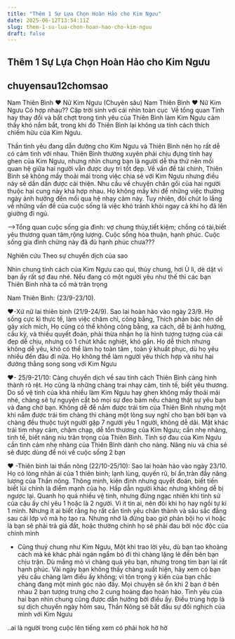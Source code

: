 ```yaml
---
title: "Thêm 1 Sự Lựa Chọn Hoàn Hảo cho Kim Ngưu"
date: 2025-06-12T13:54:11Z
slug: them-1-su-lua-chon-hoan-hao-cho-kim-nguu
draft: false
---
```


## Thêm 1 Sự Lựa Chọn Hoàn Hảo cho Kim Ngưu

## chuyensau12chomsao

Nam Thiên Bình ♥ Nữ Kim Ngưu (Chuyên sâu)
Nam Thiên Bình ♥ Nữ Kim Ngưu Có hợp nhau?? Cặp trời sinh với cái nhìn toàn cục
​ 
Về tổng quan
Tính hay thay đổi và bất chợt trong tình yêu của Thiên Bình làm Kim Ngưu cảm thấy khó nắm bắt, trong khi đó Thiên Bình lại không ưa tính cách thích chiếm hữu của Kim Ngưu.

Thần tình yêu đang dẫn đường cho Kim Ngưu và Thiên Bình nên họ rất dễ có cảm tình với nhau. Thiên Bình thường xuyên phải chịu đựng tính hay ghen của Kim Ngưu, nhưng nhìn chung bạn là người dễ tha thứ nên mối quan hệ giữa hai người vẫn được duy trì tốt đẹp.
Về vấn đề tài chính, Thiên Bình sẽ không mấy thoải mái trong việc chia sẻ với Kim Ngưu nhưng điều này sẽ dần dần được cải thiện.
Nhu cầu về chuyện chăn gối của hai người thuộc hai cung này khá hợp nhau. Họ không mấy khi để những việc thường ngày ảnh hưởng đến mối qua hệ nhạy cảm này. Tuy nhiên, đôi chút lo lắng về những vấn đề của cuộc sống là việc khó tránh khỏi ngay cả khi họ đã lên giường đi ngủ.
 
-->Tổng quan cuộc sống gia đình: vợ chung thủy,tiết kiệm; chồng có tài,biết yêu thương quan tâm,rộng lượng. Cuộc sống hòa thuận, hạnh phúc. Cuộc sống gia đình chừng này đã đủ hạnh phúc chưa???
 
Nghiên cứu Theo sự chuyển dịch của sao
 
Nhìn chung tính cách của Kim Ngưu cao quí, thủy chung, hơi Ù lì, dè dặt vì bạn ấy rất sợ đau nhé. Nếu đang có một người yêu như thế thì các bạn Thiên Bình nhà ta cố mà trân trọng
 
Nam Thiên Bình: (23/9-23/10).
 
♥-Xử nữ lai thiên bình (21/9-24/9). Sao lai hoàn hảo vào ngày 23/9. Họ sống cực kì thực tế, làm việc chăm chỉ, công bằng, Thích phản bác nên dễ gây xích mích, Họ cũng có thể không công bằng, xa cách, dễ bị ảnh hưởng, cầu kỳ, và thiếu quyết đoán, phải thừa nhận họ là hình tượng tượng của cái đẹp dễ chịu, nhưng có 1 chút khắc nghiệt, khó gần. Họ dễ thích nhưng không dễ yêu, khó có thể làm họ toàn tâm , toàn ý khuất phục, dù họ yêu nhiều đến đâu đi nữa. Họ không thể làm người yêu thích hợp và như hai đường thằng song song với Kim Ngưu
 
♥- 25/9-21/10: Càng chuyển dịch về sau tính cách Thiên Bình càng hình thành rõ rệt. Họ cũng là những chàng trai nhạy cảm, tinh tế, biết yêu thương. Do số vệ tinh của khá nhiều làm Kim Ngưu hay ghen không mấy thoải mái nhé, chàng sẽ tự nguyện cắt bỏ mọi sự đeo bám nếu chàng thật sự yêu bạn và đang chờ bạn. Không dễ để nắm được trái tim của Thiên Bình nhưng một khi nắm được trái tim chàng thì chàng một lòng suy nghĩ cho bạn bởi bạn và chàng đều thuộc tuýt người gặp 7 người yêu 1 người, không dễ dãi. Mặt khác trái tim nhạy cảm, chậm chạp, dễ tổn thương của Kim Ngưu; cần nhẹ nhàng, tinh tế, biết nâng niu trân trọng của Thiên Bình. Tính sợ đau của Kim Ngưu cần tình cảm nhẹ nhàng của Thiên Bình dành cho nàng. Nâng niu và chia sẻ sẽ được dùng để nói về cuộc sống 2 bạn

♥ -Thiên bình lai thần nông (22/10-25/10): Sao lai hoàn hảo vào ngày 23/10. Họ có lòng nhân ái của 1 thiên bình; lạnh lùng, quyến rũ, bí ẩn,tràn đầy năng lượng của Thần nông. Thông minh, kiên định nhưng quyết đoán, biết tiến biết lùi chính là điểm mạnh của họ. Hấp dẫn người khác nhưng không dễ bị ngược lại. Quanh họ quá nhiều vệ tinh, nhưng đừng ngạc nhiên khi tình sử của cậu ấy chỉ yêu 1 hoặc là 2 người. Vì ít tin ai, nên đôi khi họ hay ngồi tự kỉ 1 mình. Nhưng ít ai biết rằng họ rất cần tình yêu chân thành và sâu sắc đằng sau cái lớp vỏ mà họ tạo ra. Nhưng nhớ là đừng bao giờ phản bội họ vì hoặc là bạn sẽ phải trả giá đắt, hoặc thường chính họ sẽ phải đau bởi nộc độc của chính mình
 - Cũng thuỷ chung như Kim Ngưu, Một khi trao lời yêu, dù bạn tạo khoảng cách mà kẻ khác phải ngán ngẩm bỏ đi thì chàng lặng lẽ đến bên bạn chịu trận. Dù mắng mỏ vì chàng quá yêu bạn, nhưng trong tim bạn lại rất hạnh phúc. Vài ngày bạn không thấy chàng xuất hiện, hãy xem có bạn yêu cầu chàng làm điều ấy không; vì tôn trọng ý kiến của bạn chắc chàng đang một mình góc nào đấy. Mọi chuyện sẽ ổn khi 2 bạn ở bên nhau
2 bạn tượng trưng cho 2 cung hoàng đạo hoàn hảo. Tình yêu của hai bạn nhìn chung cũng được dẫn hướng bởi điều ấy. Điều trùng hợp là sự dịch chuyển ngày hôm sau, Thần Nông sẽ bắt đầu sự  đối nghịch của mình với Kim Ngưu
 
..ai là người trong cuộc lên tiếng xem có phải hok hờ hờ